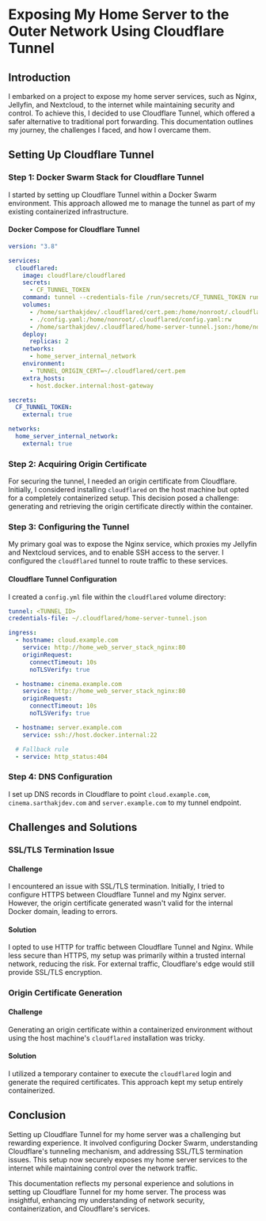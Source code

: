 # Exposing My Home Server to the Outer Network Using Cloudflare Tunnel

## Introduction

I embarked on a project to expose my home server services, such as Nginx, Jellyfin, and Nextcloud, to the internet while maintaining security and control. To achieve this, I decided to use Cloudflare Tunnel, which offered a safer alternative to traditional port forwarding. This documentation outlines my journey, the challenges I faced, and how I overcame them.

## Setting Up Cloudflare Tunnel

### Step 1: Docker Swarm Stack for Cloudflare Tunnel

I started by setting up Cloudflare Tunnel within a Docker Swarm environment. This approach allowed me to manage the tunnel as part of my existing containerized infrastructure.

#### Docker Compose for Cloudflare Tunnel

```yaml
version: "3.8"

services:
  cloudflared:
    image: cloudflare/cloudflared
    secrets:
      - CF_TUNNEL_TOKEN
    command: tunnel --credentials-file /run/secrets/CF_TUNNEL_TOKEN run home-server-tunnel
    volumes:
      - /home/sarthakjdev/.cloudflared/cert.pem:/home/nonroot/.cloudflared/cert.pem:rw
      - ./config.yaml:/home/nonroot/.cloudflared/config.yaml:rw
      - /home/sarthakjdev/.cloudflared/home-server-tunnel.json:/home/nonroot/.cloudflared/home-server-tunnel.json:rw
    deploy:
      replicas: 2
    networks:
      - home_server_internal_network
    environment:
      - TUNNEL_ORIGIN_CERT=~/.cloudflared/cert.pem
    extra_hosts:
      - host.docker.internal:host-gateway

secrets:
  CF_TUNNEL_TOKEN:
    external: true

networks:
  home_server_internal_network:
    external: true
```

### Step 2: Acquiring Origin Certificate

For securing the tunnel, I needed an origin certificate from Cloudflare. Initially, I considered installing `cloudflared` on the host machine but opted for a completely containerized setup. This decision posed a challenge: generating and retrieving the origin certificate directly within the container.

### Step 3: Configuring the Tunnel

My primary goal was to expose the Nginx service, which proxies my Jellyfin and Nextcloud services, and to enable SSH access to the server. I configured the `cloudflared` tunnel to route traffic to these services.

#### Cloudflare Tunnel Configuration

I created a `config.yml` file within the `cloudflared` volume directory:

```yaml
tunnel: <TUNNEL_ID>
credentials-file: ~/.cloudflared/home-server-tunnel.json

ingress:
  - hostname: cloud.example.com
    service: http://home_web_server_stack_nginx:80
    originRequest:
      connectTimeout: 10s
      noTLSVerify: true

  - hostname: cinema.example.com
    service: http://home_web_server_stack_nginx:80
    originRequest:
      connectTimeout: 10s
      noTLSVerify: true

  - hostname: server.example.com
    service: ssh://host.docker.internal:22

  # Fallback rule
  - service: http_status:404
```

### Step 4: DNS Configuration

I set up DNS records in Cloudflare to point `cloud.example.com`, `cinema.sarthakjdev.com` and `server.example.com` to my tunnel endpoint.

## Challenges and Solutions

### SSL/TLS Termination Issue

#### Challenge

I encountered an issue with SSL/TLS termination. Initially, I tried to configure HTTPS between Cloudflare Tunnel and my Nginx server. However, the origin certificate generated wasn't valid for the internal Docker domain, leading to errors.

#### Solution

I opted to use HTTP for traffic between Cloudflare Tunnel and Nginx. While less secure than HTTPS, my setup was primarily within a trusted internal network, reducing the risk. For external traffic, Cloudflare's edge would still provide SSL/TLS encryption.

### Origin Certificate Generation

#### Challenge

Generating an origin certificate within a containerized environment without using the host machine's `cloudflared` installation was tricky.

#### Solution

I utilized a temporary container to execute the `cloudflared` login and generate the required certificates. This approach kept my setup entirely containerized.

## Conclusion

Setting up Cloudflare Tunnel for my home server was a challenging but rewarding experience. It involved configuring Docker Swarm, understanding Cloudflare's tunneling mechanism, and addressing SSL/TLS termination issues. This setup now securely exposes my home server services to the internet while maintaining control over the network traffic.

This documentation reflects my personal experience and solutions in setting up Cloudflare Tunnel for my home server. The process was insightful, enhancing my understanding of network security, containerization, and Cloudflare's services.
